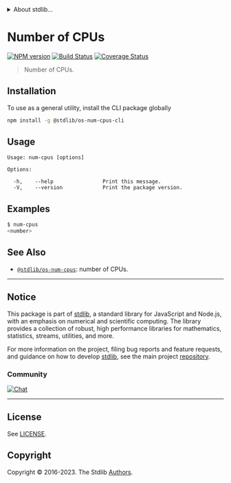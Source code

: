 <!--

@license Apache-2.0

Copyright (c) 2018 The Stdlib Authors.

Licensed under the Apache License, Version 2.0 (the "License");
you may not use this file except in compliance with the License.
You may obtain a copy of the License at

   http://www.apache.org/licenses/LICENSE-2.0

Unless required by applicable law or agreed to in writing, software
distributed under the License is distributed on an "AS IS" BASIS,
WITHOUT WARRANTIES OR CONDITIONS OF ANY KIND, either express or implied.
See the License for the specific language governing permissions and
limitations under the License.

-->


<details>
  <summary>
    About stdlib...
  </summary>
  <p>We believe in a future in which the web is a preferred environment for numerical computation. To help realize this future, we've built stdlib. stdlib is a standard library, with an emphasis on numerical and scientific computation, written in JavaScript (and C) for execution in browsers and in Node.js.</p>
  <p>The library is fully decomposable, being architected in such a way that you can swap out and mix and match APIs and functionality to cater to your exact preferences and use cases.</p>
  <p>When you use stdlib, you can be absolutely certain that you are using the most thorough, rigorous, well-written, studied, documented, tested, measured, and high-quality code out there.</p>
  <p>To join us in bringing numerical computing to the web, get started by checking us out on <a href="https://github.com/stdlib-js/stdlib">GitHub</a>, and please consider <a href="https://opencollective.com/stdlib">financially supporting stdlib</a>. We greatly appreciate your continued support!</p>
</details>

# Number of CPUs

[![NPM version][npm-image]][npm-url] [![Build Status][test-image]][test-url] [![Coverage Status][coverage-image]][coverage-url] <!-- [![dependencies][dependencies-image]][dependencies-url] -->

> Number of CPUs.











<section class="cli">



<section class="installation">

## Installation

To use as a general utility, install the CLI package globally

```bash
npm install -g @stdlib/os-num-cpus-cli
```

</section>

<!-- CLI usage documentation. -->

<section class="usage">

## Usage

```text
Usage: num-cpus [options]

Options:

  -h,    --help                Print this message.
  -V,    --version             Print the package version.
```

</section>

<!-- /.usage -->

<section class="examples">

## Examples

```bash
$ num-cpus
<number>
```

</section>

<!-- /.examples -->

</section>

<!-- /.cli -->

<!-- Section for related `stdlib` packages. Do not manually edit this section, as it is automatically populated. -->

<section class="related">

## See Also

-   <span class="package-name">[`@stdlib/os-num-cpus`][@stdlib/os-num-cpus]</span><span class="delimiter">: </span><span class="description">number of CPUs.</span>


</section>

<!-- /.related -->

<!-- Section for all links. Make sure to keep an empty line after the `section` element and another before the `/section` close. -->


<section class="main-repo" >

* * *

## Notice

This package is part of [stdlib][stdlib], a standard library for JavaScript and Node.js, with an emphasis on numerical and scientific computing. The library provides a collection of robust, high performance libraries for mathematics, statistics, streams, utilities, and more.

For more information on the project, filing bug reports and feature requests, and guidance on how to develop [stdlib][stdlib], see the main project [repository][stdlib].

### Community

[![Chat][chat-image]][chat-url]

---

## License

See [LICENSE][stdlib-license].


## Copyright

Copyright &copy; 2016-2023. The Stdlib [Authors][stdlib-authors].

</section>

<!-- /.stdlib -->

<!-- Section for all links. Make sure to keep an empty line after the `section` element and another before the `/section` close. -->

<section class="links">

[npm-image]: http://img.shields.io/npm/v/@stdlib/os-num-cpus-cli.svg
[npm-url]: https://npmjs.org/package/@stdlib/os-num-cpus-cli

[test-image]: https://github.com/stdlib-js/os-num-cpus@v0.1.1/actions/workflows/test.yml/badge.svg?branch=v0.1.1
[test-url]: https://github.com/stdlib-js/os-num-cpus@v0.1.1/actions/workflows/test.yml?query=branch:v0.1.1

[coverage-image]: https://img.shields.io/codecov/c/github/stdlib-js/os-num-cpus@v0.1.1/main.svg
[coverage-url]: https://codecov.io/github/stdlib-js/os-num-cpus@v0.1.1?branch=main

<!--

[dependencies-image]: https://img.shields.io/david/stdlib-js/os-num-cpus@v0.1.1.svg
[dependencies-url]: https://david-dm.org/stdlib-js/os-num-cpus@v0.1.1/main

-->

[chat-image]: https://img.shields.io/gitter/room/stdlib-js/stdlib.svg
[chat-url]: https://app.gitter.im/#/room/#stdlib-js_stdlib:gitter.im

[stdlib]: https://github.com/stdlib-js/stdlib

[stdlib-authors]: https://github.com/stdlib-js/stdlib/graphs/contributors

[cli-section]: https://github.com/stdlib-js/os-num-cpus@v0.1.1#cli
[cli-url]: https://github.com/stdlib-js/os-num-cpus@v0.1.1/tree/cli
[@stdlib/os-num-cpus]: https://github.com/stdlib-js/os-num-cpus@v0.1.1/tree/main

[umd]: https://github.com/umdjs/umd
[es-module]: https://developer.mozilla.org/en-US/docs/Web/JavaScript/Guide/Modules

[deno-url]: https://github.com/stdlib-js/os-num-cpus@v0.1.1/tree/deno
[umd-url]: https://github.com/stdlib-js/os-num-cpus@v0.1.1/tree/umd
[esm-url]: https://github.com/stdlib-js/os-num-cpus@v0.1.1/tree/esm
[branches-url]: https://github.com/stdlib-js/os-num-cpus@v0.1.1/blob/main/branches.md

[stdlib-license]: https://raw.githubusercontent.com/stdlib-js/os-num-cpus@v0.1.1/main/LICENSE

[node-os]: https://nodejs.org/api/os.html#os_os_cpus

[hardware-concurrency]: https://developer.mozilla.org/en-US/docs/Web/API/NavigatorConcurrentHardware/hardwareConcurrency

</section>

<!-- /.links -->
